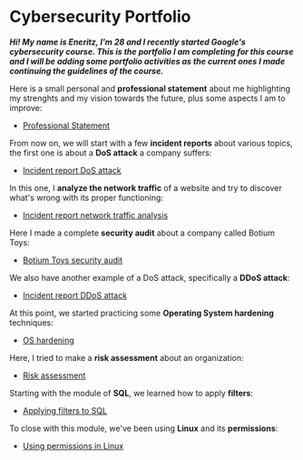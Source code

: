# Cybersecurity Portfolio

***Hi! My name is Eneritz, I'm 28 and I recently started Google's cybersecurity course. This is the portfolio I am completing for this course and I will be adding some 
portfolio activities as the current ones I made continuing the guidelines of the course.***


Here is a small personal and **professional statement** about me highlighting my strenghts and my vision towards the future, plus some aspects I am to improve:
- [Professional Statement](https://github.com/Enetxiki/Professional-statement-Ene.git)
  
From now on, we will start with a few **incident reports** about various topics, the first one is about a **DoS attack** a company suffers:

- [Incident report DoS attack](https://github.com/Enetxiki/cybersecurity_incident_report-Dos.git)
  
In this one, I **analyze the network traffic** of a website and try to discover what's wrong with its proper functioning:

- [Incident report network traffic analysis](https://github.com/Enetxiki/incident-report.git)
  
Here I made a complete **security audit** about a company called Botium Toys:

- [Botium Toys security audit](https://github.com/Enetxiki/Eneritz-security-audit-.git)
  
We also have another example of a DoS attack, specifically a **DDoS attack**:

- [Incident report DDoS attack](https://github.com/Enetxiki/incident-report/blob/5df21a1ee58d54917720e77c963b04993e2cb97f/DDoS%20attack/done_incident%20report%20analysis%20final%20task.docx)
  
At this point, we started practicing some **Operating System hardening** techniques:

- [OS hardening](https://github.com/Enetxiki/incident-report/blob/5df21a1ee58d54917720e77c963b04993e2cb97f/OS%20hardening/done_security%20incident%20report%20os%20hardening.docx)
  
Here, I tried to make a **risk assessment** about an organization:

- [Risk assessment](https://github.com/Enetxiki/incident-report/blob/5df21a1ee58d54917720e77c963b04993e2cb97f/Risk%20assessment/done_security%20risk%20assessment%20template.docx)
  
Starting with the module of **SQL**, we learned how to apply **filters**:

- [Applying filters to SQL](https://github.com/Enetxiki/incident-report/blob/5df21a1ee58d54917720e77c963b04993e2cb97f/Apply%20filters%20to%20SQL/done_Apply%20filters%20to%20SQL%20queries.docx)
  
To close with this module, we've been using **Linux** and its **permissions**:

- [Using permissions in Linux](https://github.com/Enetxiki/incident-report/blob/5df21a1ee58d54917720e77c963b04993e2cb97f/Permissions%20Linux/done_File%20permissions%20in%20Linux.docx)
